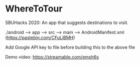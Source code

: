 # WhereToTour

SBUHacks 2020: An app that suggests destinations to visit.

./android --> app --> src --> main --> AndroidManifest.xml (https://pastebin.com/CFuLiBMH)

Add Google API key to file before building this to the above file

Demo video: https://streamable.com/emsh6s

